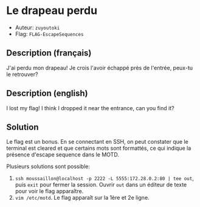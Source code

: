# Le drapeau perdu
- Auteur: `zuyoutoki`
- Flag: `FLAG-EscapeSequences`

## Description (français)
J'ai perdu mon drapeau! Je crois l'avoir échappé près de l'entrée, peux-tu le retrouver?

## Description (english)
I lost my flag! I think I dropped it near the entrance, can you find it?

## Solution
Le flag est un bonus. En se connectant en SSH, on peut constater que le terminal est cleared et que certains mots sont formattés, ce qui indique la présence d'escape sequence dans le MOTD. 

Plusieurs solutions sont possible:
1. `ssh moussaillon@localhost -p 2222 -L 5555:172.28.0.2:80 | tee out`, puis `exit` pour fermer la session. Ouvrir `out` dans un éditeur de texte pour voir le flag apparaître.
2. `vim /etc/motd`. Le flag apparaît sur la 1ère et 2e ligne.
